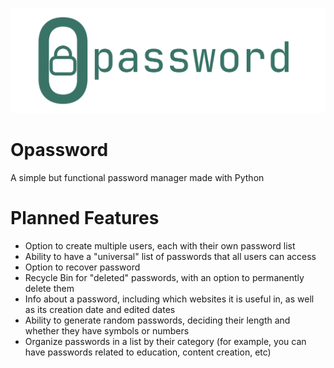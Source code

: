 ![image alt](https://github.com/ch0fas/Opassword/blob/main/resources/Opassword_BannerLogoV1.png?raw=true)
# Opassword
A simple but functional password manager made with Python

# Planned Features
- Option to create multiple users, each with their own password list
- Ability to have a "universal" list of passwords that all users can access
- Option to recover password
- Recycle Bin for "deleted" passwords, with an option to permanently delete them
- Info about a password, including which websites it is useful in, as well as its creation date and edited dates
- Ability to generate random passwords, deciding their length and whether they have symbols or numbers
- Organize passwords in a list by their category (for example, you can have passwords related to education, content creation, etc)
